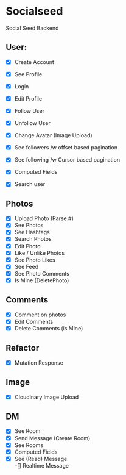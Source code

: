 # Socialseed
Social Seed Backend


## User:

-[x] Create Account
-[x] See Profile
-[x] Login 
-[x] Edit Profile
-[x] Follow User
-[x] Unfollow User
-[x] Change Avatar (Image Upload)
-[x] See followers /w offset based pagination
-[x] See following /w Cursor based pagination
-[x] Computed Fields
-[x] Search user


## Photos
-[x] Upload Photo (Parse #)
-[x] See Photos
-[x] See Hashtags
-[x] Search Photos
-[x] Edit Photo
-[x] Like / Unlike Photos
-[x] See Photo Likes
-[x] See Feed
-[x] See Photo Comments
-[x] Is Mine (DeletePhoto)

## Comments
-[x] Comment on photos
-[x] Edit Comments
-[x] Delete Comments (is Mine)

## Refactor
-[x] Mutation Response


## Image
-[x] Cloudinary Image Upload

## DM
-[x] See Room
-[x] Send Message (Create Room)
-[x] See Rooms
-[x] Computed Fields
-[x] See (Read) Message   
-[] Realtime Message